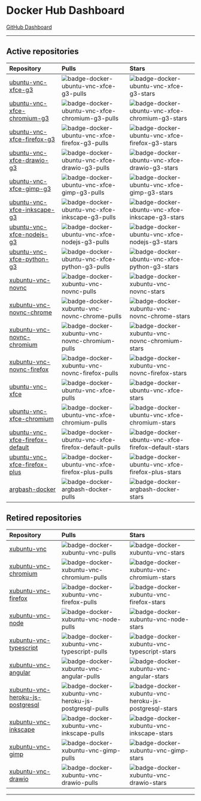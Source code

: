 # Docker Hub Dashboard

[GitHub Dashboard](https://github.com/accetto/dashboard/blob/master/github-dashboard.md)

***

## Active repositories

| Repository                                                                                          | Pulls                                                                                                     | Stars                                                                                                     |
| :-------------------------------------------------------------------------------------------------- | :-------------------------------------------------------------------------------------------------------- | :-------------------------------------------------------------------------------------------------------- |
| [ubuntu-vnc-xfce-g3](https://hub.docker.com/r/accetto/ubuntu-vnc-xfce-g3)                           | ![badge-docker-ubuntu-vnc-xfce-g3-pulls][badge-docker-ubuntu-vnc-xfce-g3-pulls]                           | ![badge-docker-ubuntu-vnc-xfce-g3-stars][badge-docker-ubuntu-vnc-xfce-g3-stars]                           |
| [ubuntu-vnc-xfce-chromium-g3](https://hub.docker.com/r/accetto/ubuntu-vnc-xfce-chromium-g3)         | ![badge-docker-ubuntu-vnc-xfce-chromium-g3-pulls][badge-docker-ubuntu-vnc-xfce-chromium-g3-pulls]         | ![badge-docker-ubuntu-vnc-xfce-chromium-g3-stars][badge-docker-ubuntu-vnc-xfce-chromium-g3-stars]         |
| [ubuntu-vnc-xfce-firefox-g3](https://hub.docker.com/r/accetto/ubuntu-vnc-xfce-firefox-g3)           | ![badge-docker-ubuntu-vnc-xfce-firefox-g3-pulls][badge-docker-ubuntu-vnc-xfce-firefox-g3-pulls]           | ![badge-docker-ubuntu-vnc-xfce-firefox-g3-stars][badge-docker-ubuntu-vnc-xfce-firefox-g3-stars]           |
| [ubuntu-vnc-xfce-drawio-g3](https://hub.docker.com/r/accetto/ubuntu-vnc-xfce-drawio-g3)             | ![badge-docker-ubuntu-vnc-xfce-drawio-g3-pulls][badge-docker-ubuntu-vnc-xfce-drawio-g3-pulls]             | ![badge-docker-ubuntu-vnc-xfce-drawio-g3-stars][badge-docker-ubuntu-vnc-xfce-drawio-g3-stars]             |
| [ubuntu-vnc-xfce-gimp-g3](https://hub.docker.com/r/accetto/ubuntu-vnc-xfce-gimp-g3)                 | ![badge-docker-ubuntu-vnc-xfce-gimp-g3-pulls][badge-docker-ubuntu-vnc-xfce-gimp-g3-pulls]                 | ![badge-docker-ubuntu-vnc-xfce-gimp-g3-stars][badge-docker-ubuntu-vnc-xfce-gimp-g3-stars]                 |
| [ubuntu-vnc-xfce-inkscape-g3](https://hub.docker.com/r/accetto/ubuntu-vnc-xfce-inkscape-g3)         | ![badge-docker-ubuntu-vnc-xfce-inkscape-g3-pulls][badge-docker-ubuntu-vnc-xfce-inkscape-g3-pulls]         | ![badge-docker-ubuntu-vnc-xfce-inkscape-g3-stars][badge-docker-ubuntu-vnc-xfce-inkscape-g3-stars]         |
| [ubuntu-vnc-xfce-nodejs-g3](https://hub.docker.com/r/accetto/ubuntu-vnc-xfce-nodejs-g3)             | ![badge-docker-ubuntu-vnc-xfce-nodejs-g3-pulls][badge-docker-ubuntu-vnc-xfce-nodejs-g3-pulls]             | ![badge-docker-ubuntu-vnc-xfce-nodejs-g3-stars][badge-docker-ubuntu-vnc-xfce-nodejs-g3-stars]             |
| [ubuntu-vnc-xfce-python-g3](https://hub.docker.com/r/accetto/ubuntu-vnc-xfce-python-g3)             | ![badge-docker-ubuntu-vnc-xfce-python-g3-pulls][badge-docker-ubuntu-vnc-xfce-python-g3-pulls]             | ![badge-docker-ubuntu-vnc-xfce-python-g3-stars][badge-docker-ubuntu-vnc-xfce-python-g3-stars]             |
| [xubuntu-vnc-novnc](https://hub.docker.com/r/accetto/xubuntu-vnc-novnc)                             | ![badge-docker-xubuntu-vnc-novnc-pulls][badge-docker-xubuntu-vnc-novnc-pulls]                             | ![badge-docker-xubuntu-vnc-novnc-stars][badge-docker-xubuntu-vnc-novnc-stars]                             |
| [xubuntu-vnc-novnc-chrome](https://hub.docker.com/r/accetto/xubuntu-vnc-novnc-chrome)               | ![badge-docker-xubuntu-vnc-novnc-chrome-pulls][badge-docker-xubuntu-vnc-novnc-chrome-pulls]               | ![badge-docker-xubuntu-vnc-novnc-chrome-stars][badge-docker-xubuntu-vnc-novnc-chrome-stars]               |
| [xubuntu-vnc-novnc-chromium](https://hub.docker.com/r/accetto/xubuntu-vnc-novnc-chromium)           | ![badge-docker-xubuntu-vnc-novnc-chromium-pulls][badge-docker-xubuntu-vnc-novnc-chromium-pulls]           | ![badge-docker-xubuntu-vnc-novnc-chromium-stars][badge-docker-xubuntu-vnc-novnc-chromium-stars]           |
| [xubuntu-vnc-novnc-firefox](https://hub.docker.com/r/accetto/xubuntu-vnc-novnc-firefox)             | ![badge-docker-xubuntu-vnc-novnc-firefox-pulls][badge-docker-xubuntu-vnc-novnc-firefox-pulls]             | ![badge-docker-xubuntu-vnc-novnc-firefox-stars][badge-docker-xubuntu-vnc-novnc-firefox-stars]             |
| [ubuntu-vnc-xfce](https://hub.docker.com/r/accetto/ubuntu-vnc-xfce)                                 | ![badge-docker-ubuntu-vnc-xfce-pulls][badge-docker-ubuntu-vnc-xfce-pulls]                                 | ![badge-docker-ubuntu-vnc-xfce-stars][badge-docker-ubuntu-vnc-xfce-stars]                                 |
| [ubuntu-vnc-xfce-chromium](https://hub.docker.com/r/accetto/ubuntu-vnc-xfce-chromium)               | ![badge-docker-ubuntu-vnc-xfce-chromium-pulls][badge-docker-ubuntu-vnc-xfce-chromium-pulls]               | ![badge-docker-ubuntu-vnc-xfce-chromium-stars][badge-docker-ubuntu-vnc-xfce-chromium-stars]               |
| [ubuntu-vnc-xfce-firefox-default](https://hub.docker.com/r/accetto/ubuntu-vnc-xfce-firefox-default) | ![badge-docker-ubuntu-vnc-xfce-firefox-default-pulls][badge-docker-ubuntu-vnc-xfce-firefox-default-pulls] | ![badge-docker-ubuntu-vnc-xfce-firefox-default-stars][badge-docker-ubuntu-vnc-xfce-firefox-default-stars] |
| [ubuntu-vnc-xfce-firefox-plus](https://hub.docker.com/r/accetto/ubuntu-vnc-xfce-firefox-plus)       | ![badge-docker-ubuntu-vnc-xfce-firefox-plus-pulls][badge-docker-ubuntu-vnc-xfce-firefox-plus-pulls]       | ![badge-docker-ubuntu-vnc-xfce-firefox-plus-stars][badge-docker-ubuntu-vnc-xfce-firefox-plus-stars]       |
| [argbash-docker](https://hub.docker.com/r/accetto/argbash-docker)                                   | ![badge-docker-argbash-docker-pulls][badge-docker-argbash-docker-pulls]                                   | ![badge-docker-argbash-docker-stars][badge-docker-argbash-docker-stars]                                   |

## Retired repositories

| Repository                                                                                            | Pulls                                                                                                       | Stars                                                                                                       |
| :---------------------------------------------------------------------------------------------------- | :---------------------------------------------------------------------------------------------------------- | :---------------------------------------------------------------------------------------------------------- |
| [xubuntu-vnc](https://hub.docker.com/r/accetto/xubuntu-vnc)                                           | ![badge-docker-xubuntu-vnc-pulls][badge-docker-xubuntu-vnc-pulls]                                           | ![badge-docker-xubuntu-vnc-stars][badge-docker-xubuntu-vnc-stars]                                           |
| [xubuntu-vnc-chromium](https://hub.docker.com/r/accetto/xubuntu-vnc-chromium)                         | ![badge-docker-xubuntu-vnc-chromium-pulls][badge-docker-xubuntu-vnc-chromium-pulls]                         | ![badge-docker-xubuntu-vnc-chromium-stars][badge-docker-xubuntu-vnc-chromium-stars]                         |
| [xubuntu-vnc-firefox](https://hub.docker.com/r/accetto/xubuntu-vnc-firefox)                           | ![badge-docker-xubuntu-vnc-firefox-pulls][badge-docker-xubuntu-vnc-firefox-pulls]                           | ![badge-docker-xubuntu-vnc-firefox-stars][badge-docker-xubuntu-vnc-firefox-stars]                           |
| [xubuntu-vnc-node](https://hub.docker.com/r/accetto/xubuntu-vnc-node)                                 | ![badge-docker-xubuntu-vnc-node-pulls][badge-docker-xubuntu-vnc-node-pulls]                                 | ![badge-docker-xubuntu-vnc-node-stars][badge-docker-xubuntu-vnc-node-stars]                                 |
| [xubuntu-vnc-typescript](https://hub.docker.com/r/accetto/xubuntu-vnc-typescript)                     | ![badge-docker-xubuntu-vnc-typescript-pulls][badge-docker-xubuntu-vnc-typescript-pulls]                     | ![badge-docker-xubuntu-vnc-typescript-stars][badge-docker-xubuntu-vnc-typescript-stars]                     |
| [xubuntu-vnc-angular](https://hub.docker.com/r/accetto/xubuntu-vnc-angular)                           | ![badge-docker-xubuntu-vnc-angular-pulls][badge-docker-xubuntu-vnc-angular-pulls]                           | ![badge-docker-xubuntu-vnc-angular-stars][badge-docker-xubuntu-vnc-angular-stars]                           |
| [xubuntu-vnc-heroku-js-postgresql](https://hub.docker.com/r/accetto/xubuntu-vnc-heroku-js-postgresql) | ![badge-docker-xubuntu-vnc-heroku-js-postgresql-pulls][badge-docker-xubuntu-vnc-heroku-js-postgresql-pulls] | ![badge-docker-xubuntu-vnc-heroku-js-postgresql-stars][badge-docker-xubuntu-vnc-heroku-js-postgresql-stars] |
| [xubuntu-vnc-inkscape](https://hub.docker.com/r/accetto/xubuntu-vnc-inkscape)                         | ![badge-docker-xubuntu-vnc-inkscape-pulls][badge-docker-xubuntu-vnc-inkscape-pulls]                         | ![badge-docker-xubuntu-vnc-inkscape-stars][badge-docker-xubuntu-vnc-inkscape-stars]                         |
| [xubuntu-vnc-gimp](https://hub.docker.com/r/accetto/xubuntu-vnc-gimp)                                 | ![badge-docker-xubuntu-vnc-gimp-pulls][badge-docker-xubuntu-vnc-gimp-pulls]                                 | ![badge-docker-xubuntu-vnc-gimp-stars][badge-docker-xubuntu-vnc-gimp-stars]                                 |
| [xubuntu-vnc-drawio](https://hub.docker.com/r/accetto/xubuntu-vnc-drawio)                             | ![badge-docker-xubuntu-vnc-drawio-pulls][badge-docker-xubuntu-vnc-drawio-pulls]                             | ![badge-docker-xubuntu-vnc-drawio-stars][badge-docker-xubuntu-vnc-drawio-stars]                             |

***

<!-- docker badges ubuntu-vnc-xfce-g3 -->

[badge-docker-ubuntu-vnc-xfce-g3-pulls]: https://badgen.net/docker/pulls/accetto/ubuntu-vnc-xfce-g3?icon=docker&label=pulls

[badge-docker-ubuntu-vnc-xfce-g3-stars]: https://badgen.net/docker/stars/accetto/ubuntu-vnc-xfce-g3?icon=docker&label=stars

<!-- docker badges ubuntu-vnc-xfce-chromium-g3 -->

[badge-docker-ubuntu-vnc-xfce-chromium-g3-pulls]: https://badgen.net/docker/pulls/accetto/ubuntu-vnc-xfce-chromium-g3?icon=docker&label=pulls

[badge-docker-ubuntu-vnc-xfce-chromium-g3-stars]: https://badgen.net/docker/stars/accetto/ubuntu-vnc-xfce-chromium-g3?icon=docker&label=stars

<!-- docker badges ubuntu-vnc-xfce-firefox-g3 -->

[badge-docker-ubuntu-vnc-xfce-firefox-g3-pulls]: https://badgen.net/docker/pulls/accetto/ubuntu-vnc-xfce-firefox-g3?icon=docker&label=pulls

[badge-docker-ubuntu-vnc-xfce-firefox-g3-stars]: https://badgen.net/docker/stars/accetto/ubuntu-vnc-xfce-firefox-g3?icon=docker&label=stars

<!-- docker badges ubuntu-vnc-xfce-drawio-g3 -->

[badge-docker-ubuntu-vnc-xfce-drawio-g3-pulls]: https://badgen.net/docker/pulls/accetto/ubuntu-vnc-xfce-drawio-g3?icon=docker&label=pulls

[badge-docker-ubuntu-vnc-xfce-drawio-g3-stars]: https://badgen.net/docker/stars/accetto/ubuntu-vnc-xfce-drawio-g3?icon=docker&label=stars

<!-- docker badges ubuntu-vnc-xfce-gimp-g3 -->

[badge-docker-ubuntu-vnc-xfce-gimp-g3-pulls]: https://badgen.net/docker/pulls/accetto/ubuntu-vnc-xfce-gimp-g3?icon=docker&label=pulls

[badge-docker-ubuntu-vnc-xfce-gimp-g3-stars]: https://badgen.net/docker/stars/accetto/ubuntu-vnc-xfce-gimp-g3?icon=docker&label=stars

<!-- docker badges ubuntu-vnc-xfce-inkscape-g3 -->

[badge-docker-ubuntu-vnc-xfce-inkscape-g3-pulls]: https://badgen.net/docker/pulls/accetto/ubuntu-vnc-xfce-inkscape-g3?icon=docker&label=pulls

[badge-docker-ubuntu-vnc-xfce-inkscape-g3-stars]: https://badgen.net/docker/stars/accetto/ubuntu-vnc-xfce-inkscape-g3?icon=docker&label=stars

<!-- docker badges ubuntu-vnc-xfce-nodejs-g3 -->

[badge-docker-ubuntu-vnc-xfce-nodejs-g3-pulls]: https://badgen.net/docker/pulls/accetto/ubuntu-vnc-xfce-nodejs-g3?icon=docker&label=pulls

[badge-docker-ubuntu-vnc-xfce-nodejs-g3-stars]: https://badgen.net/docker/stars/accetto/ubuntu-vnc-xfce-nodejs-g3?icon=docker&label=stars

<!-- docker badges ubuntu-vnc-xfce-python-g3 -->

[badge-docker-ubuntu-vnc-xfce-python-g3-pulls]: https://badgen.net/docker/pulls/accetto/ubuntu-vnc-xfce-python-g3?icon=docker&label=pulls

[badge-docker-ubuntu-vnc-xfce-python-g3-stars]: https://badgen.net/docker/stars/accetto/ubuntu-vnc-xfce-python-g3?icon=docker&label=stars

<!-- docker badges xubuntu-vnc -->

[badge-docker-xubuntu-vnc-pulls]: https://badgen.net/docker/pulls/accetto/xubuntu-vnc?icon=docker&label=pulls

[badge-docker-xubuntu-vnc-stars]: https://badgen.net/docker/stars/accetto/xubuntu-vnc?icon=docker&label=stars

<!-- docker badges xubuntu-vnc-chromium -->

[badge-docker-xubuntu-vnc-chromium-pulls]: https://badgen.net/docker/pulls/accetto/xubuntu-vnc-chromium?icon=docker&label=pulls

[badge-docker-xubuntu-vnc-chromium-stars]: https://badgen.net/docker/stars/accetto/xubuntu-vnc-chromium?icon=docker&label=stars

<!-- docker badges xubuntu-vnc-firefox -->

[badge-docker-xubuntu-vnc-firefox-pulls]: https://badgen.net/docker/pulls/accetto/xubuntu-vnc-firefox?icon=docker&label=pulls

[badge-docker-xubuntu-vnc-firefox-stars]: https://badgen.net/docker/stars/accetto/xubuntu-vnc-firefox?icon=docker&label=stars

<!-- docker badges xubuntu-vnc-node -->

[badge-docker-xubuntu-vnc-node-pulls]: https://badgen.net/docker/pulls/accetto/xubuntu-vnc-node?icon=docker&label=pulls

[badge-docker-xubuntu-vnc-node-stars]: https://badgen.net/docker/stars/accetto/xubuntu-vnc-node?icon=docker&label=stars

<!-- docker badges xubuntu-vnc-typescript-->

[badge-docker-xubuntu-vnc-typescript-pulls]: https://badgen.net/docker/pulls/accetto/xubuntu-vnc-typescript?icon=docker&label=pulls

[badge-docker-xubuntu-vnc-typescript-stars]: https://badgen.net/docker/stars/accetto/xubuntu-vnc-typescript?icon=docker&label=stars

<!-- docker badges xubuntu-vnc-angular -->

[badge-docker-xubuntu-vnc-angular-pulls]: https://badgen.net/docker/pulls/accetto/xubuntu-vnc-angular?icon=docker&label=pulls

[badge-docker-xubuntu-vnc-angular-stars]: https://badgen.net/docker/stars/accetto/xubuntu-vnc-angular?icon=docker&label=stars

<!-- docker badges xubuntu-vnc-heroku-js-postgresql -->

[badge-docker-xubuntu-vnc-heroku-js-postgresql-pulls]: https://badgen.net/docker/pulls/accetto/xubuntu-vnc-heroku-js-postgresql?icon=docker&label=pulls

[badge-docker-xubuntu-vnc-heroku-js-postgresql-stars]: https://badgen.net/docker/stars/accetto/xubuntu-vnc-heroku-js-postgresql?icon=docker&label=stars

<!-- docker badges xubuntu-vnc-inkscape -->

[badge-docker-xubuntu-vnc-inkscape-pulls]: https://badgen.net/docker/pulls/accetto/xubuntu-vnc-inkscape?icon=docker&label=pulls

[badge-docker-xubuntu-vnc-inkscape-stars]: https://badgen.net/docker/stars/accetto/xubuntu-vnc-inkscape?icon=docker&label=stars

<!-- docker badges xubuntu-vnc-gimp -->

[badge-docker-xubuntu-vnc-gimp-pulls]: https://badgen.net/docker/pulls/accetto/xubuntu-vnc-gimp?icon=docker&label=pulls

[badge-docker-xubuntu-vnc-gimp-stars]: https://badgen.net/docker/stars/accetto/xubuntu-vnc-gimp?icon=docker&label=stars

<!-- docker badges xubuntu-vnc-drawio -->

[badge-docker-xubuntu-vnc-drawio-pulls]: https://badgen.net/docker/pulls/accetto/xubuntu-vnc-drawio?icon=docker&label=pulls

[badge-docker-xubuntu-vnc-drawio-stars]: https://badgen.net/docker/stars/accetto/xubuntu-vnc-drawio?icon=docker&label=stars

<!-- docker badges xubuntu-vnc-novnc -->

[badge-docker-xubuntu-vnc-novnc-pulls]: https://badgen.net/docker/pulls/accetto/xubuntu-vnc-novnc?icon=docker&label=pulls

[badge-docker-xubuntu-vnc-novnc-stars]: https://badgen.net/docker/stars/accetto/xubuntu-vnc-novnc?icon=docker&label=stars

<!-- docker badges xubuntu-vnc-novnc-chrome -->

[badge-docker-xubuntu-vnc-novnc-chrome-pulls]: https://badgen.net/docker/pulls/accetto/xubuntu-vnc-novnc-chrome?icon=docker&label=pulls

[badge-docker-xubuntu-vnc-novnc-chrome-stars]: https://badgen.net/docker/stars/accetto/xubuntu-vnc-novnc-chrome?icon=docker&label=stars

<!-- docker badges xubuntu-vnc-novnc-chromium -->

[badge-docker-xubuntu-vnc-novnc-chromium-pulls]: https://badgen.net/docker/pulls/accetto/xubuntu-vnc-novnc-chromium?icon=docker&label=pulls

[badge-docker-xubuntu-vnc-novnc-chromium-stars]: https://badgen.net/docker/stars/accetto/xubuntu-vnc-novnc-chromium?icon=docker&label=stars

<!-- docker badges xubuntu-vnc-novnc-firefox -->

[badge-docker-xubuntu-vnc-novnc-firefox-pulls]: https://badgen.net/docker/pulls/accetto/xubuntu-vnc-novnc-firefox?icon=docker&label=pulls

[badge-docker-xubuntu-vnc-novnc-firefox-stars]: https://badgen.net/docker/stars/accetto/xubuntu-vnc-novnc-firefox?icon=docker&label=stars

<!-- docker badges ubuntu-vnc-xfce -->

[badge-docker-ubuntu-vnc-xfce-pulls]: https://badgen.net/docker/pulls/accetto/ubuntu-vnc-xfce?icon=docker&label=pulls

[badge-docker-ubuntu-vnc-xfce-stars]: https://badgen.net/docker/stars/accetto/ubuntu-vnc-xfce?icon=docker&label=stars

<!-- docker badges ubuntu-vnc-xfce-chromium -->

[badge-docker-ubuntu-vnc-xfce-chromium-pulls]: https://badgen.net/docker/pulls/accetto/ubuntu-vnc-xfce-chromium?icon=docker&label=pulls

[badge-docker-ubuntu-vnc-xfce-chromium-stars]: https://badgen.net/docker/stars/accetto/ubuntu-vnc-xfce-chromium?icon=docker&label=stars

<!-- docker badges ubuntu-vnc-xfce-firefox-default -->

[badge-docker-ubuntu-vnc-xfce-firefox-default-pulls]: https://badgen.net/docker/pulls/accetto/ubuntu-vnc-xfce-firefox-default?icon=docker&label=pulls

[badge-docker-ubuntu-vnc-xfce-firefox-default-stars]: https://badgen.net/docker/stars/accetto/ubuntu-vnc-xfce-firefox-default?icon=docker&label=stars

<!-- docker badges ubuntu-vnc-xfce-firefox-plus -->

[badge-docker-ubuntu-vnc-xfce-firefox-plus-pulls]: https://badgen.net/docker/pulls/accetto/ubuntu-vnc-xfce-firefox-plus?icon=docker&label=pulls

[badge-docker-ubuntu-vnc-xfce-firefox-plus-stars]: https://badgen.net/docker/stars/accetto/ubuntu-vnc-xfce-firefox-plus?icon=docker&label=stars

<!-- docker badges argbash-docker -->

[badge-docker-argbash-docker-pulls]: https://badgen.net/docker/pulls/accetto/argbash-docker?icon=docker&label=pulls

[badge-docker-argbash-docker-stars]: https://badgen.net/docker/stars/accetto/argbash-docker?icon=docker&label=stars
